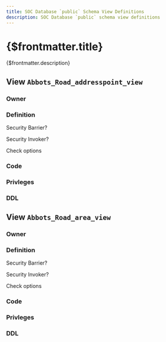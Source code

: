 ```yaml
---
title: SOC Database `public` Schema View Definitions
description: SOC Database `public` schema view definitions
---
```


# {$frontmatter.title}

{$frontmatter.description}

## View `Abbots_Road_addresspoint_view`

### Owner

### Definition

Security Barrier?

Security Invoker?

Check options

### Code

### Privleges

### DDL

## View `Abbots_Road_area_view`

### Owner

### Definition

Security Barrier?

Security Invoker?

Check options

### Code

### Privleges

### DDL
